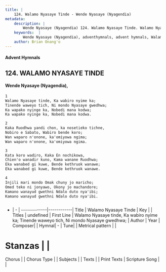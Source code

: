 ```yaml
---
title: |
    124. Walamo Nyasaye Tinde - Wende Nyasaye (Nyagendia)
metadata:
    description: |
        Wende Nyasaye (Nyagendia) 124. Walamo Nyasaye Tinde. Walamo Nyasaye tinde, Ka wabiro nyime ka; Tinende waweyo tich, Ni mondo Nyasaye gwedhwa; Ka wapako nyinge ka, Nobedi mana kodwa; Ka wapako nyinge ka, Nobedi mana kodwa.  
    keywords:  |
        Wende Nyasaye (Nyagendia), adventhymnals, advent hymnals, Walamo Nyasaye Tinde, Walamo Nyasaye tinde, Ka wabiro nyime ka; Tinende waweyo tich, Ni mondo Nyasaye gwedhwa;. 
    author: Brian Onang'o
---
```


#### Advent Hymnals
## 124. WALAMO NYASAYE TINDE
####  Wende Nyasaye (Nyagendia),

```txt
1
Walamo Nyasaye tinde, Ka wabiro nyime ka;
Tinende waweyo tich, Ni mondo Nyasaye gwedhwa;
Ka wapako nyinge ka, Nobedi mana kodwa;
Ka wapako nyinge ka, Nobedi mana kodwa.

2
Kaka Ruodhwa yandi chon, ka nosetieko tichne,
Nobiro e Sabato, Wabiro bende koro;
Wan waparo n'onone, ka'omiyowa ngima;
Wan waparo n'onone, ka'omiyowa ngima.

3
Kata koro wadiro, Kaka En nochikowa,
Chien'o wanadir kuno, Kama wanane Ruodhwa;
Eka wanabed gi kuwe, Bende kethruok wanawe;
Eka wanabed gi kuwe, Bende kethruok wanawe.

4
Injili mari mondo Omak chuny jo maricho;
Omed teko ni jonyawo, Okony jo machandore;
Kamano wanayud gwethni Ndalo duto nya'ibi;
Kamano wanayud gwethni Ndalo duto nya'ibi.



```

- |   -  |
-------------|------------|
Title | Walamo Nyasaye Tinde |
Key |  |
Titles | undefined |
First Line | Walamo Nyasaye tinde, Ka wabiro nyime ka; Tinende waweyo tich, Ni mondo Nyasaye gwedhwa; |
Author | 
Year | 
Composer| |
Hymnal|  - |
Tune|  |
Metrical pattern | |
# Stanzas |  |
Chorus |  |
Chorus Type |  |
Subjects | |
Texts |  |
Print Texts | 
Scripture Song |  |
    
